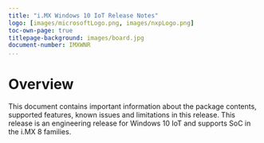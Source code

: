 ```yaml
---
title: "i.MX Windows 10 IoT Release Notes"
logo: [images/microsoftLogo.png, images/nxpLogo.png]
toc-own-page: true
titlepage-background: images/board.jpg
document-number: IMXWNR
...
```


Overview
====

This document contains important information about the
package contents, supported features, known issues and
limitations in this release.
This release is an engineering release for Windows 10 IoT 
and supports SoC in the i.MX 8 families.
